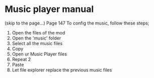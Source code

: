 # Music player manual
(skip to the page...)
Page 147
To config the music, follow these steps;
1. Open the files of the mod
2. Open the 'music' folder
3. Select all the music files
4. Copy
5. Open ur Music Player files
6. Repeat 2
7. Paste
8. Let file explorer replace the previous music files